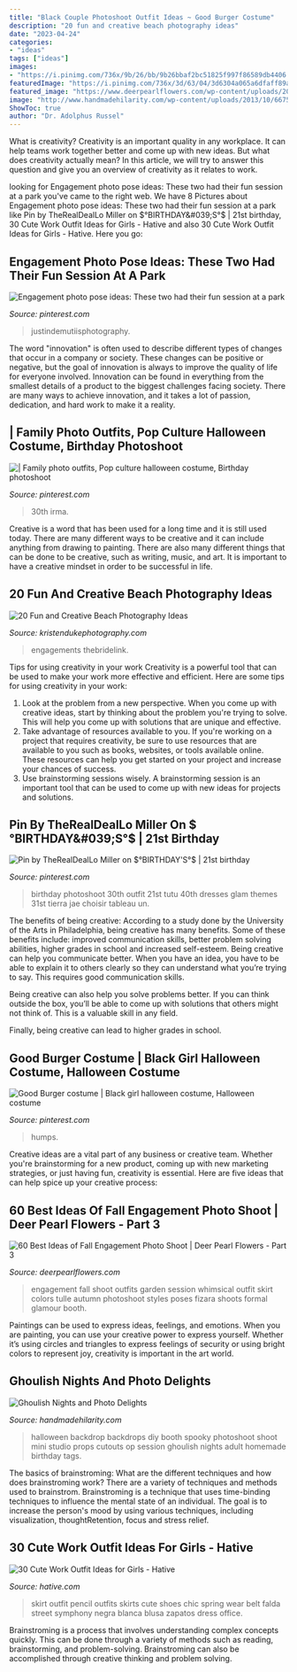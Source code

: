 ```yaml
---
title: "Black Couple Photoshoot Outfit Ideas ~ Good Burger Costume"
description: "20 fun and creative beach photography ideas"
date: "2023-04-24"
categories:
- "ideas"
tags: ["ideas"]
images:
- "https://i.pinimg.com/736x/9b/26/bb/9b26bbaf2bc51825f997f86589db4406.jpg"
featuredImage: "https://i.pinimg.com/736x/3d/63/04/3d6304a065a6dfaff89a3dc15097a303.jpg"
featured_image: "https://www.deerpearlflowers.com/wp-content/uploads/2016/08/Fall-Engagement-Photo-Shoot-and-Poses-Ideas-53.jpg"
image: "http://www.handmadehilarity.com/wp-content/uploads/2013/10/66754fd9baa9a4816a94f43fd6c56c23.jpg"
ShowToc: true
author: "Dr. Adolphus Russel"
---
```



What is creativity?
Creativity is an important quality in any workplace. It can help teams work together better and come up with new ideas. But what does creativity actually mean? In this article, we will try to answer this question and give you an overview of creativity as it relates to work.

	

		
looking for Engagement photo pose ideas: These two had their fun session at a park you've came to the right web. We have 8 Pictures about Engagement photo pose ideas: These two had their fun session at a park like Pin by TheRealDealLo Miller on $°BIRTHDAY&#039;S°$ | 21st birthday, 30 Cute Work Outfit Ideas for Girls - Hative and also 30 Cute Work Outfit Ideas for Girls - Hative. Here you go:
		
    
## Engagement Photo Pose Ideas: These Two Had Their Fun Session At A Park

<img loading=lazy src="https://i.pinimg.com/736x/9b/26/bb/9b26bbaf2bc51825f997f86589db4406.jpg" onerror="this.onerror=null;this.src='https://tse1.mm.bing.net/th?id=OIP.I4o5cdv_6G8zZ6rFxM4TWgHaLH&amp;pid=15.1';" alt="Engagement photo pose ideas: These two had their fun session at a park">

_Source: pinterest.com_

>justindemutiisphotography. 

	

The word "innovation" is often used to describe different types of changes that occur in a company or society. These changes can be positive or negative, but the goal of innovation is always to improve the quality of life for everyone involved. Innovation can be found in everything from the smallest details of a product to the biggest challenges facing society. There are many ways to achieve innovation, and it takes a lot of passion, dedication, and hard work to make it a reality.

    
## | Family Photo Outfits, Pop Culture Halloween Costume, Birthday Photoshoot

<img loading=lazy src="https://i.pinimg.com/736x/74/ae/92/74ae920e1f893f28d3deb22c0b083061.jpg" onerror="this.onerror=null;this.src='https://tse1.mm.bing.net/th?id=OIP.1QEZMD7hO0a7wJgLXIEvsQHaLF&amp;pid=15.1';" alt="| Family photo outfits, Pop culture halloween costume, Birthday photoshoot">

_Source: pinterest.com_

>30th irma. 

	

Creative is a word that has been used for a long time and it is still used today. There are many different ways to be creative and it can include anything from drawing to painting. There are also many different things that can be done to be creative, such as writing, music, and art. It is important to have a creative mindset in order to be successful in life.

    
## 20 Fun And Creative Beach Photography Ideas

<img loading=lazy src="https://www.kristendukephotography.com/wp-content/uploads/2015/03/beach-engagements.jpg" onerror="this.onerror=null;this.src='https://tse1.mm.bing.net/th?id=OIP.RSVSqouTF9PTF5fDD0uOqAHaLH&amp;pid=15.1';" alt="20 Fun and Creative Beach Photography Ideas">

_Source: kristendukephotography.com_

>engagements thebridelink. 

	

Tips for using creativity in your work
Creativity is a powerful tool that can be used to make your work more effective and efficient. Here are some tips for using creativity in your work:
1. Look at the problem from a new perspective. When you come up with creative ideas, start by thinking about the problem you're trying to solve. This will help you come up with solutions that are unique and effective.
2. Take advantage of resources available to you. If you're working on a project that requires creativity, be sure to use resources that are available to you such as books, websites, or tools available online. These resources can help you get started on your project and increase your chances of success.
3. Use brainstorming sessions wisely. A brainstorming session is an important tool that can be used to come up with new ideas for projects and solutions.

    
## Pin By TheRealDealLo Miller On $°BIRTHDAY&#039;S°$ | 21st Birthday

<img loading=lazy src="https://i.pinimg.com/736x/3d/63/04/3d6304a065a6dfaff89a3dc15097a303.jpg" onerror="this.onerror=null;this.src='https://tse4.mm.bing.net/th?id=OIP.AJyNyX813h-goqcRMKG6ogHaK2&amp;pid=15.1';" alt="Pin by TheRealDealLo Miller on $°BIRTHDAY&#039;S°$ | 21st birthday">

_Source: pinterest.com_

>birthday photoshoot 30th outfit 21st tutu 40th dresses glam themes 31st tierra jae choisir tableau un. 

	

The benefits of being creative:
According to a study done by the University of the Arts in Philadelphia, being creative has many benefits. Some of these benefits include: improved communication skills, better problem solving abilities, higher grades in school and increased self-esteem.
Being creative can help you communicate better. When you have an idea, you have to be able to explain it to others clearly so they can understand what you’re trying to say. This requires good communication skills.

Being creative can also help you solve problems better. If you can think outside the box, you’ll be able to come up with solutions that others might not think of. This is a valuable skill in any field.

Finally, being creative can lead to higher grades in school.

    
## Good Burger Costume | Black Girl Halloween Costume, Halloween Costume

<img loading=lazy src="https://i.pinimg.com/736x/ea/99/2a/ea992a9a2ce8d1b0213489bb72097d1e.jpg" onerror="this.onerror=null;this.src='https://tse2.mm.bing.net/th?id=OIP.OPEGRegpwzwQGtl6hCSpfQHaJ3&amp;pid=15.1';" alt="Good Burger costume | Black girl halloween costume, Halloween costume">

_Source: pinterest.com_

>humps. 

	

Creative ideas are a vital part of any business or creative team. Whether you're brainstorming for a new product, coming up with new marketing strategies, or just having fun, creativity is essential. Here are five ideas that can help spice up your creative process:

    
## 60 Best Ideas Of Fall Engagement Photo Shoot | Deer Pearl Flowers - Part 3

<img loading=lazy src="https://www.deerpearlflowers.com/wp-content/uploads/2016/08/Fall-Engagement-Photo-Shoot-and-Poses-Ideas-53.jpg" onerror="this.onerror=null;this.src='https://tse4.mm.bing.net/th?id=OIP.7_vg_RnJURCIyKOVLGQ8AwHaLH&amp;pid=15.1';" alt="60 Best Ideas of Fall Engagement Photo Shoot | Deer Pearl Flowers - Part 3">

_Source: deerpearlflowers.com_

>engagement fall shoot outfits garden session whimsical outfit skirt colors tulle autumn photoshoot styles poses fizara shoots formal glamour booth. 

	

Paintings can be used to express ideas, feelings, and emotions.
When you are painting, you can use your creative power to express yourself. Whether it’s using circles and triangles to express feelings of security or using bright colors to represent joy, creativity is important in the art world.

    
## Ghoulish Nights And Photo Delights

<img loading=lazy src="http://www.handmadehilarity.com/wp-content/uploads/2013/10/66754fd9baa9a4816a94f43fd6c56c23.jpg" onerror="this.onerror=null;this.src='https://tse1.mm.bing.net/th?id=OIP.QUocp7wLbatsXYxUsBYEawHaHa&amp;pid=15.1';" alt="Ghoulish Nights and Photo Delights">

_Source: handmadehilarity.com_

>halloween backdrop backdrops diy booth spooky photoshoot shoot mini studio props cutouts op session ghoulish nights adult homemade birthday tags. 

	

The basics of brainstroming: What are the different techniques and how does brainstroming work?
There are a variety of techniques and methods used to brainstrom. Brainstroming is a technique that uses time-binding techniques to influence the mental state of an individual. The goal is to increase the person's mood by using various techniques, including visualization, thoughtRetention, focus and stress relief.

    
## 30 Cute Work Outfit Ideas For Girls - Hative

<img loading=lazy src="https://hative.com/wp-content/uploads/2015/02/work-outfit-ideas/19-cute-work-outfit-ideas-for-girls.jpg" onerror="this.onerror=null;this.src='https://tse3.mm.bing.net/th?id=OIP.CiwBY89LtqnVGqUZP9DnkwHaLH&amp;pid=15.1';" alt="30 Cute Work Outfit Ideas for Girls - Hative">

_Source: hative.com_

>skirt outfit pencil outfits skirts cute shoes chic spring wear belt falda street symphony negra blanca blusa zapatos dress office. 

	

Brainstroming is a process that involves understanding complex concepts quickly. This can be done through a variety of methods such as reading, brainstorming, and problem-solving. Brainstroming can also be accomplished through creative thinking and problem solving.

